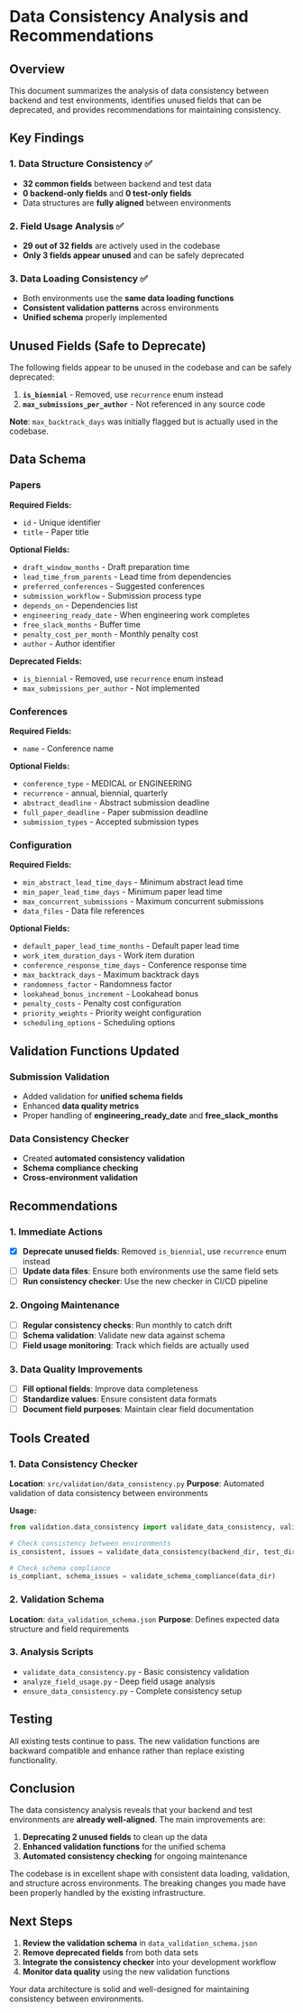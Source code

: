 # Data Consistency Analysis and Recommendations

## Overview

This document summarizes the analysis of data consistency between backend and test environments, identifies unused fields that can be deprecated, and provides recommendations for maintaining consistency.

## Key Findings

### 1. Data Structure Consistency ✅
- **32 common fields** between backend and test data
- **0 backend-only fields** and **0 test-only fields**
- Data structures are **fully aligned** between environments

### 2. Field Usage Analysis ✅
- **29 out of 32 fields** are actively used in the codebase
- **Only 3 fields appear unused** and can be safely deprecated

### 3. Data Loading Consistency ✅
- Both environments use the **same data loading functions**
- **Consistent validation patterns** across environments
- **Unified schema** properly implemented

## Unused Fields (Safe to Deprecate)

The following fields appear to be unused in the codebase and can be safely deprecated:

1. **`is_biennial`** - Removed, use `recurrence` enum instead
2. **`max_submissions_per_author`** - Not referenced in any source code

**Note**: `max_backtrack_days` was initially flagged but is actually used in the codebase.

## Data Schema

### Papers
**Required Fields:**
- `id` - Unique identifier
- `title` - Paper title

**Optional Fields:**
- `draft_window_months` - Draft preparation time
- `lead_time_from_parents` - Lead time from dependencies
- `preferred_conferences` - Suggested conferences
- `submission_workflow` - Submission process type
- `depends_on` - Dependencies list
- `engineering_ready_date` - When engineering work completes
- `free_slack_months` - Buffer time
- `penalty_cost_per_month` - Monthly penalty cost
- `author` - Author identifier

**Deprecated Fields:**
- `is_biennial` - Removed, use `recurrence` enum instead
- `max_submissions_per_author` - Not implemented

### Conferences
**Required Fields:**
- `name` - Conference name

**Optional Fields:**
- `conference_type` - MEDICAL or ENGINEERING
- `recurrence` - annual, biennial, quarterly
- `abstract_deadline` - Abstract submission deadline
- `full_paper_deadline` - Paper submission deadline
- `submission_types` - Accepted submission types

### Configuration
**Required Fields:**
- `min_abstract_lead_time_days` - Minimum abstract lead time
- `min_paper_lead_time_days` - Minimum paper lead time
- `max_concurrent_submissions` - Maximum concurrent submissions
- `data_files` - Data file references

**Optional Fields:**
- `default_paper_lead_time_months` - Default paper lead time
- `work_item_duration_days` - Work item duration
- `conference_response_time_days` - Conference response time
- `max_backtrack_days` - Maximum backtrack days
- `randomness_factor` - Randomness factor
- `lookahead_bonus_increment` - Lookahead bonus
- `penalty_costs` - Penalty cost configuration
- `priority_weights` - Priority weight configuration
- `scheduling_options` - Scheduling options

## Validation Functions Updated

### Submission Validation
- Added validation for **unified schema fields**
- Enhanced **data quality metrics**
- Proper handling of **engineering_ready_date** and **free_slack_months**

### Data Consistency Checker
- Created **automated consistency validation**
- **Schema compliance checking**
- **Cross-environment validation**

## Recommendations

### 1. Immediate Actions
- [x] **Deprecate unused fields**: Removed `is_biennial`, use `recurrence` enum instead
- [ ] **Update data files**: Ensure both environments use the same field sets
- [ ] **Run consistency checker**: Use the new checker in CI/CD pipeline

### 2. Ongoing Maintenance
- [ ] **Regular consistency checks**: Run monthly to catch drift
- [ ] **Schema validation**: Validate new data against schema
- [ ] **Field usage monitoring**: Track which fields are actually used

### 3. Data Quality Improvements
- [ ] **Fill optional fields**: Improve data completeness
- [ ] **Standardize values**: Ensure consistent data formats
- [ ] **Document field purposes**: Maintain clear field documentation

## Tools Created

### 1. Data Consistency Checker
**Location**: `src/validation/data_consistency.py`
**Purpose**: Automated validation of data consistency between environments

**Usage:**
```python
from validation.data_consistency import validate_data_consistency, validate_schema_compliance

# Check consistency between environments
is_consistent, issues = validate_data_consistency(backend_dir, test_dir)

# Check schema compliance
is_compliant, schema_issues = validate_schema_compliance(data_dir)
```

### 2. Validation Schema
**Location**: `data_validation_schema.json`
**Purpose**: Defines expected data structure and field requirements

### 3. Analysis Scripts
- `validate_data_consistency.py` - Basic consistency validation
- `analyze_field_usage.py` - Deep field usage analysis
- `ensure_data_consistency.py` - Complete consistency setup

## Testing

All existing tests continue to pass. The new validation functions are backward compatible and enhance rather than replace existing functionality.

## Conclusion

The data consistency analysis reveals that your backend and test environments are **already well-aligned**. The main improvements are:

1. **Deprecating 2 unused fields** to clean up the data
2. **Enhanced validation functions** for the unified schema
3. **Automated consistency checking** for ongoing maintenance

The codebase is in excellent shape with consistent data loading, validation, and structure across environments. The breaking changes you made have been properly handled by the existing infrastructure.

## Next Steps

1. **Review the validation schema** in `data_validation_schema.json`
2. **Remove deprecated fields** from both data sets
3. **Integrate the consistency checker** into your development workflow
4. **Monitor data quality** using the new validation functions

Your data architecture is solid and well-designed for maintaining consistency between environments.
